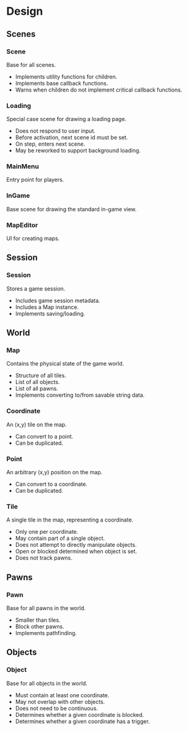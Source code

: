 Design
======

Scenes
------

### Scene

Base for all scenes.

* Implements utility functions for children.
* Implements base callback functions.
* Warns when children do not implement critical callback functions.

### Loading

Special case scene for drawing a loading page.

* Does not respond to user input.
* Before activation, next scene id must be set.
* On step, enters next scene.
* May be reworked to support background loading.

### MainMenu

Entry point for players.

### InGame

Base scene for drawing the standard in-game view.

### MapEditor

UI for creating maps.

Session
-------

### Session

Stores a game session.

* Includes game session metadata.
* Includes a Map instance.
* Implements saving/loading.

World
-----

### Map

Contains the physical state of the game world.

* Structure of all tiles.
* List of all objects.
* List of all pawns.
* Implements converting to/from savable string data.

### Coordinate

An (x,y) tile on the map.

* Can convert to a point.
* Can be duplicated.

### Point

An arbitrary (x,y) position on the map.

* Can convert to a coordinate.
* Can be duplicated.

### Tile

A single tile in the map, representing a coordinate.

* Only one per coordinate.
* May contain part of a single object.
* Does not attempt to directly manipulate objects.
* Open or blocked determined when object is set.
* Does not track pawns.

Pawns
-----

### Pawn

Base for all pawns in the world.

* Smaller than tiles.
* Block other pawns.
* Implements pathfinding.

Objects
-------

### Object

Base for all objects in the world.

* Must contain at least one coordinate.
* May not overlap with other objects.
* Does not need to be continuous.
* Determines whether a given coordinate is blocked.
* Determines whether a given coordinate has a trigger.

